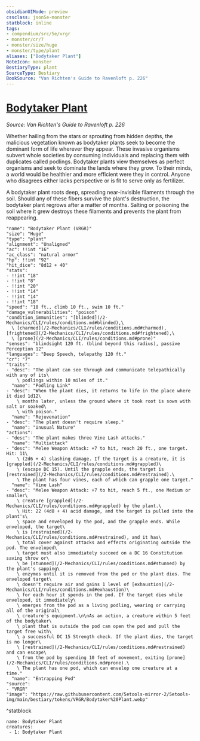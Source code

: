 ```yaml
---
obsidianUIMode: preview
cssclass: json5e-monster
statblock: inline
tags:
- compendium/src/5e/vrgr
- monster/cr/7
- monster/size/huge
- monster/type/plant
aliases: ["Bodytaker Plant"]
NoteIcon: monster
BestiaryType: plant
SourceType: Bestiary
BookSource: "Van Richten's Guide to Ravenloft p. 226"
---
```

# [Bodytaker Plant](2-Mechanics/CLI/bestiary/plant/bodytaker-plant-vrgr.md)
*Source: Van Richten's Guide to Ravenloft p. 226*  

Whether hailing from the stars or sprouting from hidden depths, the malicious vegetation known as bodytaker plants seek to become the dominant form of life wherever they appear. These invasive organisms subvert whole societies by consuming individuals and replacing them with duplicates called podlings. Bodytaker plants view themselves as perfect organisms and seek to dominate the lands where they grow. To their minds, a world would be healthier and more efficient were they in control. Anyone who disagrees either lacks perspective or is fit to serve only as fertilizer.

A bodytaker plant roots deep, spreading near-invisible filaments through the soil. Should any of these fibers survive the plant's destruction, the bodytaker plant regrows after a matter of months. Salting or poisoning the soil where it grew destroys these filaments and prevents the plant from reappearing.

```statblock
"name": "Bodytaker Plant (VRGR)"
"size": "Huge"
"type": "plant"
"alignment": "Unaligned"
"ac": !!int "16"
"ac_class": "natural armor"
"hp": !!int "92"
"hit_dice": "8d12 + 40"
"stats":
- !!int "18"
- !!int "8"
- !!int "20"
- !!int "14"
- !!int "14"
- !!int "18"
"speed": "10 ft., climb 10 ft., swim 10 ft."
"damage_vulnerabilities": "poison"
"condition_immunities": "[blinded](/2-Mechanics/CLI/rules/conditions.md#blinded),\
  \ [charmed](/2-Mechanics/CLI/rules/conditions.md#charmed), [frightened](/2-Mechanics/CLI/rules/conditions.md#frightened),\
  \ [prone](/2-Mechanics/CLI/rules/conditions.md#prone)"
"senses": "blindsight 120 ft. (blind beyond this radius), passive Perception 12"
"languages": "Deep Speech, telepathy 120 ft."
"cr": "7"
"traits":
- "desc": "The plant can see through and communicate telepathically with any of its\
    \ podlings within 10 miles of it."
  "name": "Podling Link"
- "desc": "When the plant dies, it returns to life in the place where it died 1d12\
    \ months later, unless the ground where it took root is sown with salt or soaked\
    \ with poison."
  "name": "Rejuvenation"
- "desc": "The plant doesn't require sleep."
  "name": "Unusual Nature"
"actions":
- "desc": "The plant makes three Vine Lash attacks."
  "name": "Multiattack"
- "desc": "Melee Weapon Attack: +7 to hit, reach 20 ft., one target. Hit: 11\
    \ (2d6 + 4) slashing damage. If the target is a creature, it is [grappled](/2-Mechanics/CLI/rules/conditions.md#grappled)\
    \ (escape DC 15). Until the grapple ends, the target is [restrained](/2-Mechanics/CLI/rules/conditions.md#restrained).\
    \ The plant has four vines, each of which can grapple one target."
  "name": "Vine Lash"
- "desc": "Melee Weapon Attack: +7 to hit, reach 5 ft., one Medium or smaller\
    \ creature [grappled](/2-Mechanics/CLI/rules/conditions.md#grappled) by the plant.\
    \ Hit: 22 (4d8 + 4) acid damage, and the target is pulled into the plant's\
    \ space and enveloped by the pod, and the grapple ends. While enveloped, the target\
    \ is [restrained](/2-Mechanics/CLI/rules/conditions.md#restrained), and it has\
    \ total cover against attacks and effects originating outside the pod. The enveloped\
    \ target must also immediately succeed on a DC 16 Constitution saving throw or\
    \ be [stunned](/2-Mechanics/CLI/rules/conditions.md#stunned) by the plant's sapping\
    \ enzymes until it is removed from the pod or the plant dies. The enveloped target\
    \ doesn't require air and gains 1 level of [exhaustion](/2-Mechanics/CLI/rules/conditions.md#exhaustion)\
    \ for each hour it spends in the pod. If the target dies while enveloped, it immediately\
    \ emerges from the pod as a living podling, wearing or carrying all of the original\
    \ creature's equipment.\n\nAs an action, a creature within 5 feet of the bodytaker\
    \ plant that is outside the pod can open the pod and pull the target free with\
    \ a successful DC 15 Strength check. If the plant dies, the target is no longer\
    \ [restrained](/2-Mechanics/CLI/rules/conditions.md#restrained) and can escape\
    \ from the pod by spending 10 feet of movement, exiting [prone](/2-Mechanics/CLI/rules/conditions.md#prone).\
    \ The plant has one pod, which can envelop one creature at a time."
  "name": "Entrapping Pod"
"source":
- "VRGR"
"image": "https://raw.githubusercontent.com/5etools-mirror-2/5etools-img/main/bestiary/tokens/VRGR/Bodytaker%20Plant.webp"
```
^statblock

```encounter-table
name: Bodytaker Plant
creatures:
 - 1: Bodytaker Plant
```
